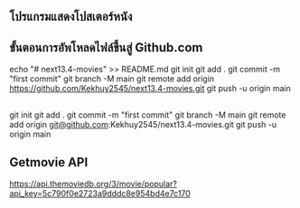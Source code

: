 ## โปรแกรมแสดงโปสเตอร์หนัง

## ขั้นตอนการอัพโหลดไฟล์ขึ้นสู่ Github.com
echo "# next13.4-movies" >> README.md
git init
git add .
git commit -m "first commit"
git branch -M main
git remote add origin https://github.com/Kekhuy2545/next13.4-movies.git
git push -u origin main

##
git init
git add .
git commit -m "first commit"
git branch -M main
git remote add origin git@github.com:Kekhuy2545/next13.4-movies.git
git push -u origin main


## Getmovie API
https://api.themoviedb.org/3/movie/popular?api_key=5c790f0e2723a9dddc8e954bd4e7c170